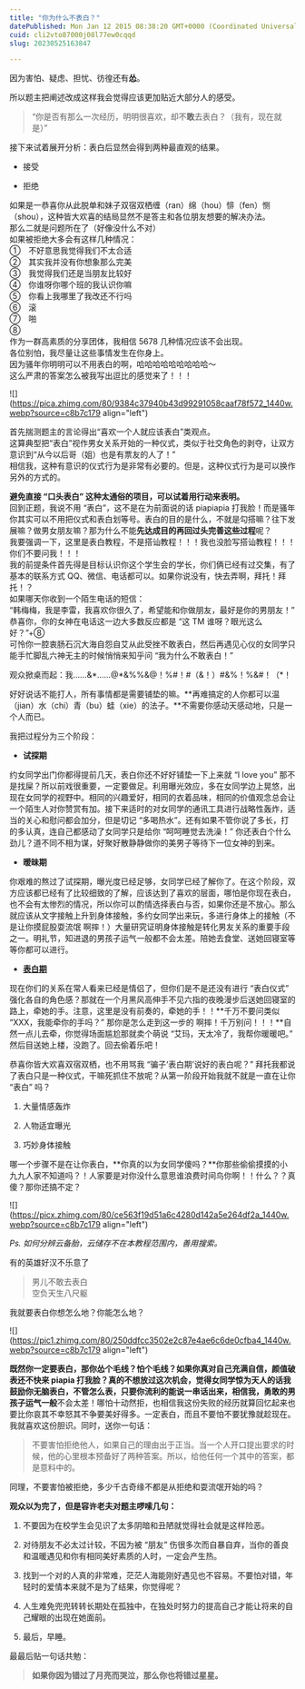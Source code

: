 ```yaml
---
title: "你为什么不表白？"
datePublished: Mon Jan 12 2015 08:38:20 GMT+0000 (Coordinated Universal Time)
cuid: cli2vto87000j08l77ew0cqqd
slug: 20230525163847

---
```


因为害怕、疑虑、担忧、彷徨还有**怂**。  
  
所以题主把阐述改成这样我会觉得应该更加贴近大部分人的感受。

> “你是否有那么一次经历，明明很喜欢，却不**敢**去表白？（我有，现在就是）”

接下来试着展开分析：表白后显然会得到两种最直观的结果。

* 接受
    
* 拒绝
    

如果是一恭喜你从此脱单和妹子双宿双栖缠（ran）绵（hou）悱（fen）恻（shou），这种皆大欢喜的结局显然不是答主和各位朋友想要的解决办法。  
那么二就是问题所在了（好像没什么不对）  
如果被拒绝大多会有这样几种情况：  
①　不好意思我觉得我们不太合适  
②　其实我并没有你想象那么完美  
③　我觉得我们还是当朋友比较好  
④　你谁呀你哪个班的我认识你嘛  
⑤　你看上我哪里了我改还不行吗  
⑥　滚  
⑦　啪  
⑧　  
作为一群高素质的分享团体，我相信 5678 几种情况应该不会出现。  
各位别怕，我尽量让这些事情发生在你身上。  
因为骚年你明明可以不用表白的啊，哈哈哈哈哈哈哈哈哈～  
这么严肃的答案怎么被我写出逗比的感觉来了！！！

![](https://pica.zhimg.com/80/9384c37940b43d99291058caaf78f572_1440w.webp?source=c8b7c179 align="left")

首先揣测题主的言论得出“喜欢一个人就应该表白”类观点。  
这算典型把“表白”视作男女关系开始的一种仪式，类似于社交角色的剥夺，让双方意识到“从今以后哥（姐）也是有票友的人了！”  
相信我，这种有意识的仪式行为是非常有必要的。但是，这种仪式行为是可以换作另外的方式的。

**避免直接 “口头表白” 这种太通俗的项目，可以试着用行动来表明。**  
回到正题，我说不用 “表白”，这不是在为前面说的话 piapiapia 打我脸！而是骚年你其实可以不用把仪式和表白划等号。表白的目的是什么，不就是勾搭嘛？往下发展嘛？做男女朋友嘛？那为什么不能**先达成目的再回过头完善这些过程**呢？  
我要强调一下，这里是表白教程，不是搭讪教程！！！我也没脸写搭讪教程！！！你们不要问我！！！  
我的前提条件首先得是目标认识你这个学生会的学长，你们俩已经有过交集，有了基本的联系方式 QQ、微信、电话都可以。如果你说没有，快去弄啊，拜托！拜托！？  
如果哪天你收到一个陌生电话的短信：  
“韩梅梅，我是李雷，我喜欢你很久了，希望能和你做朋友，最好是你的男朋友！”  
恭喜你，你的女神在电话这一边大多数反应都是 “这 TM 谁呀？眼光这么好？”+⑧  
可怜你一腔衷肠石沉大海自怨自艾从此受挫不敢表白，然后再遇见心仪的女同学只能手忙脚乱六神无主的时候悄悄来知乎问 “我为什么不敢表白！”

观众掀桌而起：我……&\*……@\*&%%&@！%#！#（&！）#&%！%&#！（\*！

好好说话不能打人，所有事情都是需要铺垫的嘛。**再难搞定的人你都可以温（jian）水（chi）青（bu）蛙（xie）的法子。**不需要你感动天感动地，只是一个人而已。

我把过程分为三个阶段：

* **试探期**
    

约女同学出门你都得提前几天，表白你还不好好铺垫一下上来就 “I love you” 那不是找屎？所以前戏很重要，一定要做足。利用曝光效应，多在女同学边上晃悠，出现在女同学的视野中。相同的兴趣爱好，相同的衣着品味，相同的价值观念总会让一个陌生人对你赞赏有加。接下来适时的对女同学的通讯工具进行战略性轰炸，适当的关心和慰问都会加分，但是切记 “多喝热水”。还有如果不管你说了多长，打的多认真，连自己都感动了女同学只是给你 “呵呵睡觉去洗澡！” 你还表白个什么劲儿？道不同不相为谋，好聚好散静静做你的美男子等待下一位女神的到来。

* **暧昧期**
    

你艰难的熬过了试探期，曝光度已经足够，女同学已经了解你了。在这个阶段，双方应该都已经有了比较细致的了解，应该达到了喜欢的层面，哪怕是你现在表白，也不会有太惨烈的情况，所以你可以酌情选择表白与否，如果你还是不放心。那么就应该从文字接触上升到身体接触，多约女同学出来玩，多进行身体上的接触（不是让你摸屁股耍流氓 啊摔！）大量研究证明身体接触是转化男友关系的重要手段之一。明礼节，知进退的男孩子运气一般都不会太差。陪她去食堂、送她回寝室等等你都可以进行。

* [**表白期**](https://www.zhihu.com/search?q=%E8%A1%A8%E7%99%BD%E6%9C%9F&search_source=Entity&hybrid_search_source=Entity&hybrid_search_extra=%7B%22sourceType%22%3A%22answer%22%2C%22sourceId%22%3A37063407%7D)
    

现在你们的关系在常人看来已经是情侣了，但你们是不是还没有进行 “表白仪式” 强化各自的角色感？那就在一个月黑风高伸手不见六指的夜晚漫步后送她回寝室的路上，牵她的手。注意，这里是没有前奏的，牵她的手！！**千万不要问类似 “XXX，我能牵你的手吗？” 那你是怎么走到这一步的 啊摔！千万别问！！！**自然一点儿去牵，你觉得场面尴尬那就卖个萌说 “艾玛，天太冷了，我帮你暖暖吧。” 然后目送她上楼，没跑了。回去偷着乐吧！

恭喜你皆大欢喜双宿双栖，也不用骂我 “骗子‘表白期’说好的表白呢？” 拜托我都说了表白只是一种仪式，干嘛死抓住不放呢？从第一阶段开始我就不就是一直在让你 “表白” 吗？

1. 大量情感轰炸
    
2. 人物适宜曝光
    
3. 巧妙身体接触
    

哪一个步骤不是在让你表白，**你真的以为女同学傻吗？**你那些偷偷摸摸的小九九人家不知道吗？！人家要是对你没什么意思谁浪费时间鸟你啊！！什么？？真傻？那你还搞不定？

![](https://picx.zhimg.com/80/ce563f19d51a6c4280d142a5e264df2a_1440w.webp?source=c8b7c179 align="left")

*Ps. 如何分辨云备胎，云储存不在本教程范围内，善用搜索。*

有的英雄好汉不乐意了

> 男儿不敢去表白  
> 空负天生八尺躯

我就要表白你想怎么地？你能怎么地？

![](https://pic1.zhimg.com/80/250ddfcc3502e2c87e4ae6c6de0cfba4_1440w.webp?source=c8b7c179 align="left")

**既然你一定要表白，那你怂个毛线？**怕个毛线？如果你真对自己充满自信，颜值破表还不快来 piapia 打我脸？真的不想放过这次机会，觉得女同学惊为天人的话我鼓励你无脑表白，不管怎么表，只要你流利的能说一串话出来，相信我，勇敢的男孩子运气**一般**不会太差！哪怕十动然拒，也相信我这份失败的经历就算回忆起来也要比你哀其不幸怒其不争要美好得多。一定表白，而且不要怕不要犹豫就趁现在。我就喜欢这份胆识。同时，送你一句话：

> 不要害怕拒绝他人，如果自己的理由出于正当。当一个人开口提出要求的时候，他的心里根本预备好了两种答案。所以，给他任何一个其中的答案，都是意料中的。

同理，不要害怕被拒绝，多少千古奇缘不都是从拒绝和耍流氓开始的吗？

**观众以为完了，但是容许老夫对题主啰嗦几句：**

1. 不要因为在校学生会见识了太多阴暗和丑陋就觉得社会就是这样险恶。
    
2. 对待朋友不必太过计较，不因为被 “朋友” 伤很多次而自暴自弃，当你的善良和温暖遇见和你有相同美好素质的人时，一定会产生热。
    
3. 找到一个对的人真的非常难，茫茫人海能刚好遇见也不容易。不要怕对错，年轻时的爱情本来就不是为了结果，你觉得呢？
    
4. 人生难免兜兜转转长期处在孤独中，在独处时努力的提高自己才能让将来的自己耀眼的出现在她面前。
    
5. 最后，早睡。
    

最最后贴一句话共勉：

> **如果你因为错过了月亮而哭泣，那么你也将错过星星。**